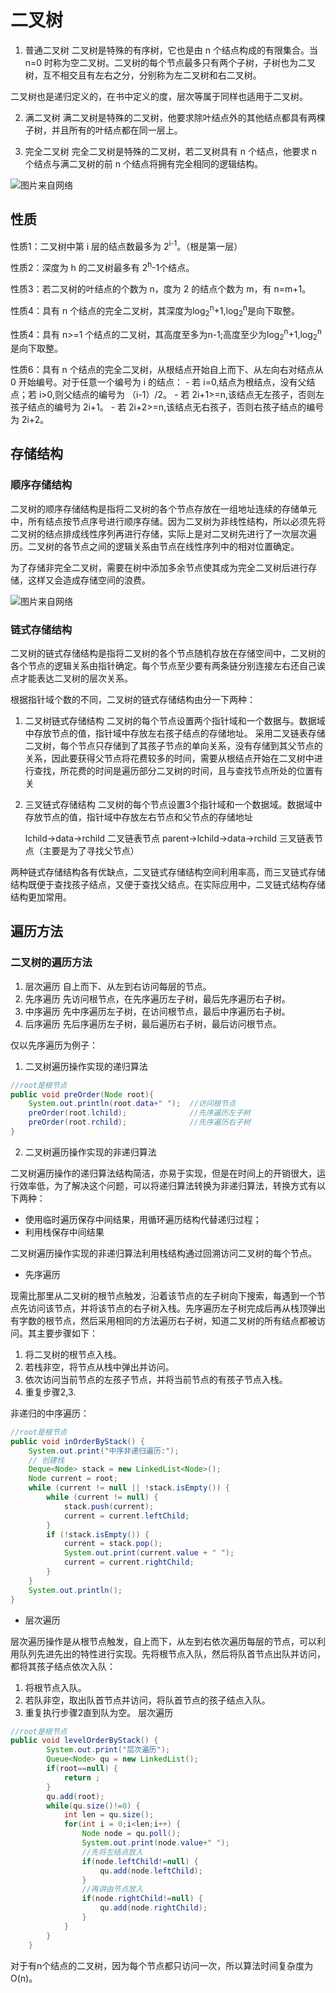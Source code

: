 # 二叉树

1. 普通二叉树
二叉树是特殊的有序树，它也是由 n 个结点构成的有限集合。当 n=0 时称为空二叉树。二叉树的每个节点最多只有两个子树，子树也为二叉树，互不相交且有左右之分，分别称为左二叉树和右二叉树。

二叉树也是递归定义的，在书中定义的度，层次等属于同样也适用于二叉树。

2. 满二叉树
满二叉树是特殊的二叉树，他要求除叶结点外的其他结点都具有两棵子树，并且所有的叶结点都在同一层上。

3. 完全二叉树
完全二叉树是特殊的二叉树，若二叉树具有 n 个结点，他要求 n 个结点与满二叉树的前 n 个结点将拥有完全相同的逻辑结构。

![图片来自网络](https://gss1.bdstatic.com/9vo3dSag_xI4khGkpoWK1HF6hhy/baike/c0%3Dbaike80%2C5%2C5%2C80%2C26/sign=8d434f8b349b033b3885f48874a75db6/6609c93d70cf3bc7c6549f63d100baa1cc112aec.jpg)

## 性质

性质1：二叉树中第 i 层的结点数最多为 2<sup>i-1</sup>。（根是第一层）

性质2：深度为 h 的二叉树最多有 2<sup>h</sup>-1个结点。

性质3：若二叉树的叶结点的个数为 n，度为 2 的结点个数为 m，有 n=m+1。

性质4：具有 n 个结点的完全二叉树，其深度为log<sub>2</sub><sup>n</sup>+1,log<sub>2</sub><sup>n</sup>是向下取整。

性质4：具有 n>=1 个结点的二叉树，其高度至多为n-1;高度至少为log<sub>2</sub><sup>n</sup>+1,log<sub>2</sub><sup>n</sup>是向下取整。

性质6：具有 n 个结点的完全二叉树，从根结点开始自上而下、从左向右对结点从 0 
开始编号。对于任意一个编号为 i 的结点：
    - 若 i=0,结点为根结点，没有父结点；若 i>0,则父结点的编号为 （i-1）/2。
    - 若 2i+1>=n,该结点无左孩子，否则左孩子结点的编号为 2i+1。
    - 若 2i+2>=n,该结点无右孩子，否则右孩子结点的编号为 2i+2。

## 存储结构

### 顺序存储结构

二叉树的顺序存储结构是指将二叉树的各个节点存放在一组地址连续的存储单元中，所有结点按节点序号进行顺序存储。因为二叉树为非线性结构，所以必须先将二叉树的结点排成线性序列再进行存储，实际上是对二叉树先进行了一次层次遍历。二叉树的各节点之间的逻辑关系由节点在线性序列中的相对位置确定。

为了存储非完全二叉树，需要在树中添加多余节点使其成为完全二叉树后进行存储，这样又会造成存储空间的浪费。

![图片来自网络](http://s3.51cto.com/wyfs02/M02/6E/04/wKiom1VxE9ay_VjbAADLEAsJrFA338.gif)

### 链式存储结构

二叉树的链式存储结构是指将二叉树的各个节点随机存放在存储空间中，二叉树的各个节点的逻辑关系由指针确定。每个节点至少要有两条链分别连接左右还自己诶点才能表达二叉树的层次关系。

根据指针域个数的不同，二叉树的链式存储结构由分一下两种：

1. 二叉树链式存储结构
   二叉树的每个节点设置两个指针域和一个数据与。数据域中存放节点的值，指针域中存放左右孩子结点的存储地址。
   采用二叉链表存储二叉树，每个节点只存储到了其孩子节点的单向关系，没有存储到其父节点的关系，因此要获得父节点将花费较多的时间，需要从根结点开始在二叉树中进行查找，所花费的时间是遍历部分二叉树的时间，且与查找节点所处的位置有关
2. 三叉链式存储结构
   二叉树的每个节点设置3个指针域和一个数据域。数据域中存放节点的值，指针域中存放左右节点和父节点的存储地址

   lchild->data->rchild  二叉链表节点
   parent->lchild->data->rchild  三叉链表节点（主要是为了寻找父节点）

两种链式存储结构各有优缺点，二叉链式存储结构空间利用率高，而三叉链式存储结构既便于查找孩子结点，又便于查找父结点。在实际应用中，二叉链式结构存储结构更加常用。

## 遍历方法

### 二叉树的遍历方法

1. 层次遍历
自上而下、从左到右访问每层的节点。
2. 先序遍历
先访问根节点，在先序遍历左子树，最后先序遍历右子树。
3. 中序遍历
先中序遍历左子树，在访问根节点，最后中序遍历右子树。
4. 后序遍历
先后序遍历左子树，最后遍历右子树，最后访问根节点。


仅以先序遍历为例子：

1. 二叉树遍历操作实现的递归算法

```java
//root是根节点
public void preOrder(Node root){
    System.out.println(root.data+" ");  //访问根节点
    preOrder(root.lchild);              //先序遍历左子树
    preOrder(root.rchild);              //先序遍历右子树
}
```

2. 二叉树遍历操作实现的非递归算法

二叉树遍历操作的递归算法结构简洁，亦易于实现，但是在时间上的开销很大，运行效率低，为了解决这个问题，可以将递归算法转换为非递归算法，转换方式有以下两种：

- 使用临时遍历保存中间结果，用循环遍历结构代替递归过程；
- 利用栈保存中间结果

二叉树遍历操作实现的非递归算法利用栈结构通过回溯访问二叉树的每个节点。

- 先序遍历

现需比那里从二叉树的根节点触发，沿着该节点的左子树向下搜索，每遇到一个节点先访问该节点，并将该节点的右子树入栈。先序遍历左子树完成后再从栈顶弹出有字数的根节点，然后采用相同的方法遍历右子树，知道二叉树的所有结点都被访问。其主要步骤如下：
1. 将二叉树的根节点入栈。
2. 若栈非空，将节点从栈中弹出并访问。
3. 依次访问当前节点的左孩子节点，并将当前节点的有孩子节点入栈。
4. 重复步骤2,3.

非递归的中序遍历：

```java
//root是根节点
public void inOrderByStack() {
    System.out.print("中序非递归遍历:");
    // 创建栈
    Deque<Node> stack = new LinkedList<Node>();
    Node current = root;
    while (current != null || !stack.isEmpty()) {
        while (current != null) {
            stack.push(current);
            current = current.leftChild;
        }
        if (!stack.isEmpty()) {
            current = stack.pop();
            System.out.print(current.value + " ");
            current = current.rightChild;
        }
    }
    System.out.println();   
}
```

- 层次遍历

层次遍历操作是从根节点触发，自上而下，从左到右依次遍历每层的节点，可以利用队列先进先出的特性进行实现。先将根节点入队，然后将队首节点出队并访问，都将其孩子结点依次入队：

1. 将根节点入队。
2. 若队非空，取出队首节点并访问，将队首节点的孩子结点入队。
3. 重复执行步骤2直到队为空。
层次遍历

```java
//root是根节点
public void levelOrderByStack() {
        System.out.print("层次遍历");
        Queue<Node> qu = new LinkedList();
        if(root==null) {
            return ;
        }
        qu.add(root);
        while(qu.size()!=0) {
            int len = qu.size();
            for(int i = 0;i<len;i++) {
                Node node = qu.poll();
                System.out.print(node.value+" ");
                //先将左结点放入
                if(node.leftChild!=null) {
                    qu.add(node.leftChild);
                }
                //再讲由节点放入
                if(node.rightChild!=null) {
                    qu.add(node.rightChild);
                }
            }
        }
    }
```

对于有n个结点的二叉树，因为每个节点都只访问一次，所以算法时间复杂度为O(n)。

